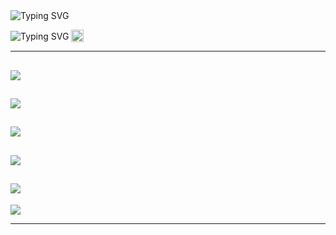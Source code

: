 <img src="https://readme-typing-svg.herokuapp.com?font=Fira+Code&weight=600&size=30&duration=4000&pause=1000&color=F79256&width=435&lines=Hey+there!+I'm+Preetham+N+A;Welcome+to+my+Tech+Space" alt="Typing SVG" />
<p align="left">
  <img src="https://readme-typing-svg.herokuapp.com?font=Fira+Code&weight=600&size=15&duration=2700&pause=1000&color=eeb202&width=90&lines=My+Links+↘" alt="Typing SVG" style="vertical-align: middle;" />
  <a href="https://preethm19.github.io/">
    <img src="https://preethm19.github.io/logo.png" width="20" height="20" alt="My Links" style="vertical-align: middle;" />
  </a>
  <a href="https://preethm19.github.io/" style="vertical-align: middle; margin-left: 5px; color: inherit; text-decoration: none;">
  </a>
</p>

---
![](https://github-readme-stats.vercel.app/api?username=preethm19&theme=github_dark_dimmed&hide_border=false&include_all_commits=false&count_private=true)<br/>
---
![](https://nirzak-streak-stats.vercel.app/?user=preethm19&theme=github_dark_dimmed&hide_border=false)<br/>
---
![](https://github-readme-stats.vercel.app/api/top-langs/?username=preethm19&theme=github_dark_dimmed&hide_border=false&include_all_commits=false&count_private=true&layout=compact)
---

![](https://github-contributor-stats.vercel.app/api?username=preethm19&limit=5&theme=github_dark_dimmed&combine_all_yearly_contributions=true)
---
![](https://github-profile-trophy.vercel.app/?username=preethm19&theme=nord&no-frame=false&no-bg=true&margin-w=4)
---
[![](https://visitcount.itsvg.in/api?id=preethm19&icon=0&color=6)](https://visitcount.itsvg.in)

---

